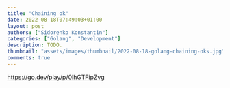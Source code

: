 ```yaml
---
title: "Chaining ok"
date: 2022-08-18T07:49:03+01:00
layout: post
authors: ["Sidorenko Konstantin"]
categories: ["Golang", "Development"]
description: TODO.
thumbnail: "assets/images/thumbnail/2022-08-18-golang-chaining-oks.jpg"
comments: true
---
```


<https://go.dev/play/p/0lhGTFipZvg>
